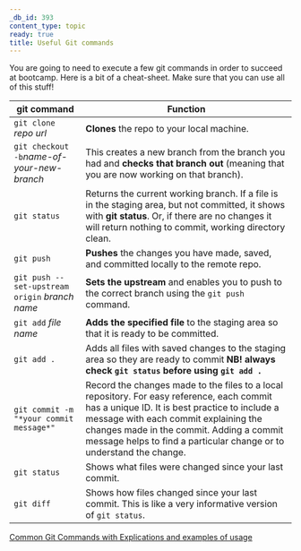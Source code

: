 ```yaml
---
_db_id: 393
content_type: topic
ready: true
title: Useful Git commands
---
```


You are going to need to execute a few git commands in order to succeed at bootcamp. Here is a bit of a cheat-sheet. Make sure that you can use all of this stuff!

| git command                                    | Function                                                                                                                                                                                                                                                                                              |
| ---------------------------------------------- | ----------------------------------------------------------------------------------------------------------------------------------------------------------------------------------------------------------------------------------------------------------------------------------------------------- |
| `git clone` _repo url_                         | **Clones** the repo to your local machine.                                                                                                                                                                                                                                                                 |
| `git checkout -b`_name-of-your-new-branch_     | This creates a new branch from the branch you had and **checks that branch out** (meaning that you are now working on that branch).                                                                                                                                                                                   |
| `git status`                                   | Returns the current working branch. If a file is in the staging area, but not committed, it shows with **git status**. Or, if there are no changes it will return nothing to commit, working directory clean.                                                                                               |
| `git push`                                     | **Pushes** the changes you have made, saved, and committed locally to the remote repo.                                                                                                                                                                                                                      |
| `git push --set-upstream origin` _branch name_ | **Sets the upstream** and enables you to push to the correct branch using the `git push` command.                                                                                                                                                                                                          |
| `git add` _file name_                          | **Adds the specified file** to the staging area so that it is ready to be committed.                                                                                                                                                                                                                      |
| `git add .`                                    | Adds all files with saved changes to the staging area so they are ready to commit **NB! always check `git status` before using `git add .`**                                                                                                                                                                        |
| `git commit -m "*your commit message*"`        | Record the changes made to the files to a local repository. For easy reference, each commit has a unique ID. It is best practice to include a message with each commit explaining the changes made in the commit. Adding a commit message helps to find a particular change or to understand the change. |
| `git status`                                   | Shows what files were changed since your last commit.                                                                                                                                                                                                                                                  |
| `git diff`                                     | Shows how files changed since your last commit. This is like a very informative version of `git status`.                                                                                                                                                                                               |

[Common Git Commands with Explications and examples of usage](http://guides.beanstalkapp.com/version-control/common-git-commands.html#local)
